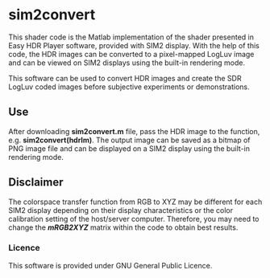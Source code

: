 # sim2convert

This shader code is the Matlab implementation of the shader presented in Easy HDR Player software, provided with SIM2 display. With the help of this code, the HDR images can be converted to a pixel-mapped LogLuv image and can be viewed on SIM2 displays using the built-in rendering mode. 

This software can be used to convert HDR images and create the SDR LogLuv coded images before subjective experiments or demonstrations.

## Use

After downloading **sim2convert.m** file, pass the HDR image to the function, e.g. **sim2convert(hdrIm)**. The output image can be saved as a bitmap of PNG image file and can be displayed on a SIM2 display using the built-in rendering mode. 

## Disclaimer

The colorspace transfer function from RGB to XYZ may be different for each SIM2 display depending on their display characteristics or the color calibration setting of the host/server computer. Therefore, you may need to change the **_mRGB2XYZ_** matrix within the code to obtain best results.

### Licence

This software is provided under GNU General Public Licence.
